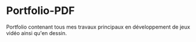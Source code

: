 # Portfolio-PDF
Portfolio contenant tous mes travaux principaux en développement de jeux vidéo ainsi qu'en dessin.
